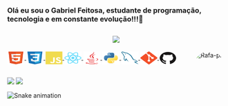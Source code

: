 ### Olá eu sou o Gabriel Feitosa, estudante de programação, tecnologia e em constante evolução!!!👋

##

<div align="center">
  <a href="https://github.com/gabrieDF">
  <img height="180em" src="https://github-readme-stats.vercel.app/api?username=gabrieDF&show_icons=true&theme=dracula&include_all_commits=true&count_private=true"/>
  
</div>
<div style="display: inline_block"><br>
  <img align="center" alt="biel-HTML" height="30" width="40" src="https://raw.githubusercontent.com/devicons/devicon/master/icons/html5/html5-original.svg">
  <img align="center" alt="biel-CSS" height="30" width="40" src="https://raw.githubusercontent.com/devicons/devicon/master/icons/css3/css3-original.svg">
  <img align="center" alt="biel-Js" height="30" width="40" src="https://raw.githubusercontent.com/devicons/devicon/master/icons/javascript/javascript-plain.svg">
  <img align="center" alt="biel-React" height="30" width="40" src="https://raw.githubusercontent.com/devicons/devicon/master/icons/react/react-original.svg">
  <img align="center" alt="biel-jv" height="30" width="40" src="https://raw.githubusercontent.com/devicons/devicon/master/icons/java/java-plain.svg">
  <img align="center" alt="biel-Python" height="30" width="40" src="https://raw.githubusercontent.com/devicons/devicon/master/icons/python/python-original.svg">
  <img align="center" alt="biel-mysql" height="30" width="40" src="https://raw.githubusercontent.com/devicons/devicon/master/icons/mysql/mysql-original.svg">
  <img align="center" alt="biel-git" height="30" width="40" src="https://raw.githubusercontent.com/devicons/devicon/master/icons/git/git-plain.svg">
  <img align="center" alt="biel-github" height="30" width="40" src="https://raw.githubusercontent.com/devicons/devicon/master/icons/github/github-original.svg">
  <img align="right" alt="Rafa-pic" height="150"  style="border-radius:80px;" src="https://avatars1.githubusercontent.com/u/8755319?s=460&u=df8268c061249c4b0ca79c11326ae7e9d0a8757a&v=4">
</div>
  
  ##
 <div>
 <a href = "mailto:gabriel.d.feitosa@hotmail.com"><img src="https://img.shields.io/badge/-Gmail-%23333?style=for-the-badge&logo=gmail&logoColor=white" target="_blank"></a>
  <a href="" target="_blank"><img src="https://img.shields.io/badge/-LinkedIn-%230077B5?style=for-the-badge&logo=linkedin&logoColor=white" target="_blank"></a>
   
   ![Snake animation](https://github.com/gabrieDF/gabrieDF/blob/output/github-contribution-grid-snake.svg)
   
  </div>
